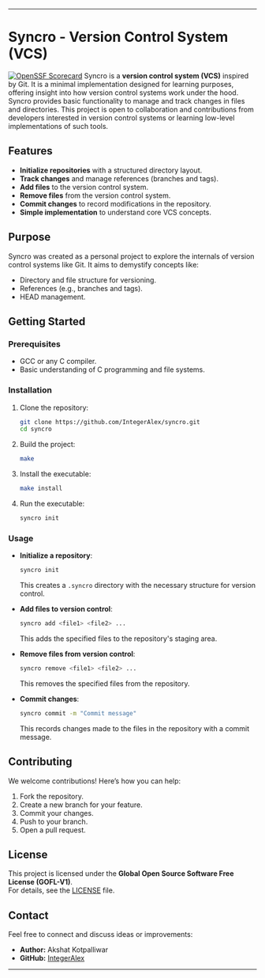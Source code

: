 
---

# Syncro - Version Control System (VCS)
[![OpenSSF Scorecard](https://api.scorecard.dev/projects/github.com/IntegerAlex/syncro/badge)](https://scorecard.dev/viewer/?uri=github.com/IntegerAlex/syncro)
Syncro is a **version control system (VCS)** inspired by Git. It is a minimal implementation designed for learning purposes, offering insight into how version control systems work under the hood. Syncro provides basic functionality to manage and track changes in files and directories. This project is open to collaboration and contributions from developers interested in version control systems or learning low-level implementations of such tools.

## Features

- **Initialize repositories** with a structured directory layout.
- **Track changes** and manage references (branches and tags).
- **Add files** to the version control system.
- **Remove files** from the version control system.
- **Commit changes** to record modifications in the repository.
- **Simple implementation** to understand core VCS concepts.

## Purpose

Syncro was created as a personal project to explore the internals of version control systems like Git. It aims to demystify concepts like:
- Directory and file structure for versioning.
- References (e.g., branches and tags).
- HEAD management.

## Getting Started

### Prerequisites
- GCC or any C compiler.
- Basic understanding of C programming and file systems.

### Installation

1. Clone the repository:

   ```bash
   git clone https://github.com/IntegerAlex/syncro.git
   cd syncro
   ```

2. Build the project:

   ```bash
   make
   ```

3. Install the executable:

   ```bash
   make install
   ```

4. Run the executable:

   ```bash
   syncro init
   ```

### Usage

- **Initialize a repository**:  

   ```bash
   syncro init
   ```

   This creates a `.syncro` directory with the necessary structure for version control.

- **Add files to version control**:

   ```bash
   syncro add <file1> <file2> ...
   ```

   This adds the specified files to the repository's staging area.

- **Remove files from version control**:

   ```bash
   syncro remove <file1> <file2> ...
   ```

   This removes the specified files from the repository.

- **Commit changes**:

   ```bash
   syncro commit -m "Commit message"
   ```

   This records changes made to the files in the repository with a commit message.

## Contributing

We welcome contributions! Here’s how you can help:

1. Fork the repository.
2. Create a new branch for your feature.
3. Commit your changes.
4. Push to your branch.
5. Open a pull request.

## License

This project is licensed under the **Global Open Source Software Free License (GOFL-V1)**.  
For details, see the [LICENSE](LICENSE.md) file.

## Contact

Feel free to connect and discuss ideas or improvements:
- **Author:** Akshat Kotpalliwar
- **GitHub:** [IntegerAlex](https://github.com/IntegerAlex)

---

